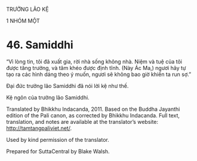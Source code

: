TRƯỞNG LÃO KỆ

1 NHÓM MỘT

# 46\. Samiddhi

“Vì lòng tin, tôi đã xuất gia, rời nhà sống không nhà. Niệm và tuệ của tôi được tăng trưởng, và tâm khéo được định tĩnh. (Này Ác Ma,) ngươi hãy tự tạo ra các hình dáng theo ý muốn, ngươi sẽ không bao giờ khiến ta run sợ.”

Đại đức trưởng lão Samiddhi đã nói lời kệ như thế.

Kệ ngôn của trưởng lão Samiddhi.

Translated by Bhikkhu Indacanda, 2011. Based on the Buddha Jayanthi edition of the Pali canon, as corrected by Bhikkhu Indacanda. Full text, translation, and notes are available at the translator’s website: http://tamtangpaliviet.net/.

Used by kind permission of the translator.

Prepared for SuttaCentral by Blake Walsh.